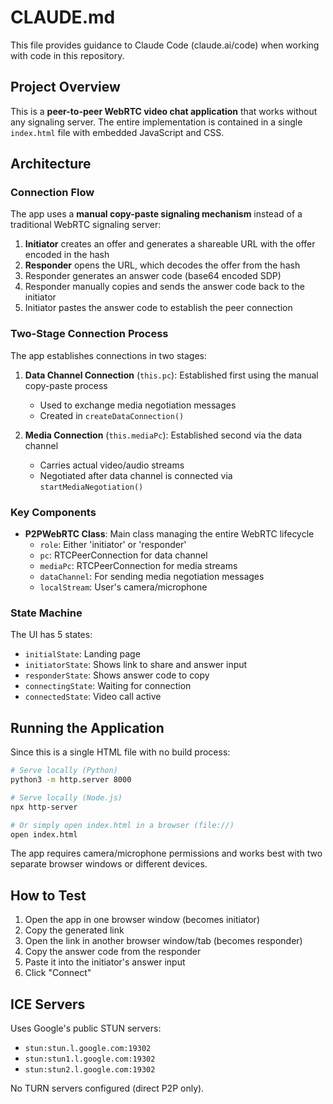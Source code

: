 # CLAUDE.md

This file provides guidance to Claude Code (claude.ai/code) when working with code in this repository.

## Project Overview

This is a **peer-to-peer WebRTC video chat application** that works without any signaling server. The entire implementation is contained in a single `index.html` file with embedded JavaScript and CSS.

## Architecture

### Connection Flow

The app uses a **manual copy-paste signaling mechanism** instead of a traditional WebRTC signaling server:

1. **Initiator** creates an offer and generates a shareable URL with the offer encoded in the hash
2. **Responder** opens the URL, which decodes the offer from the hash
3. Responder generates an answer code (base64 encoded SDP)
4. Responder manually copies and sends the answer code back to the initiator
5. Initiator pastes the answer code to establish the peer connection

### Two-Stage Connection Process

The app establishes connections in two stages:

1. **Data Channel Connection** (`this.pc`): Established first using the manual copy-paste process
   - Used to exchange media negotiation messages
   - Created in `createDataConnection()`

2. **Media Connection** (`this.mediaPc`): Established second via the data channel
   - Carries actual video/audio streams
   - Negotiated after data channel is connected via `startMediaNegotiation()`

### Key Components

- **P2PWebRTC Class**: Main class managing the entire WebRTC lifecycle
  - `role`: Either 'initiator' or 'responder'
  - `pc`: RTCPeerConnection for data channel
  - `mediaPc`: RTCPeerConnection for media streams
  - `dataChannel`: For sending media negotiation messages
  - `localStream`: User's camera/microphone

### State Machine

The UI has 5 states:
- `initialState`: Landing page
- `initiatorState`: Shows link to share and answer input
- `responderState`: Shows answer code to copy
- `connectingState`: Waiting for connection
- `connectedState`: Video call active

## Running the Application

Since this is a single HTML file with no build process:

```bash
# Serve locally (Python)
python3 -m http.server 8000

# Serve locally (Node.js)
npx http-server

# Or simply open index.html in a browser (file://)
open index.html
```

The app requires camera/microphone permissions and works best with two separate browser windows or different devices.

## How to Test

1. Open the app in one browser window (becomes initiator)
2. Copy the generated link
3. Open the link in another browser window/tab (becomes responder)
4. Copy the answer code from the responder
5. Paste it into the initiator's answer input
6. Click "Connect"

## ICE Servers

Uses Google's public STUN servers:
- `stun:stun.l.google.com:19302`
- `stun:stun1.l.google.com:19302`
- `stun:stun2.l.google.com:19302`

No TURN servers configured (direct P2P only).
